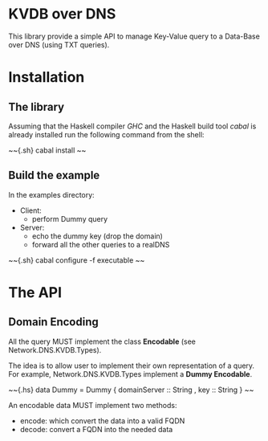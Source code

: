 # KVDB over DNS

This library provide a simple API to manage Key-Value query to a Data-Base
over DNS (using TXT queries).

# Installation

## The library

Assuming that the Haskell compiler *GHC* and the Haskell build tool *cabal* is
already installed run the following command from the shell:

~~{.sh}
cabal install
~~

## Build the example

In the examples directory:
* Client:
    * perform Dummy query
* Server:
    * echo the dummy key (drop the domain)
    * forward all the other queries to a realDNS

~~{.sh}
cabal configure -f executable
~~

# The API

## Domain Encoding

All the query MUST implement the class **Encodable** (see Network.DNS.KVDB.Types).

The idea is to allow user to implement their own representation of a query.
For example, Network.DNS.KVDB.Types implement a **Dummy Encodable**.

~~{.hs}
data Dummy = Dummy
  { domainServer :: String
  , key          :: String
  }
~~

An encodable data MUST implement two methods:
* encode: which convert the data into a valid FQDN
* decode: convert a FQDN into the needed data
